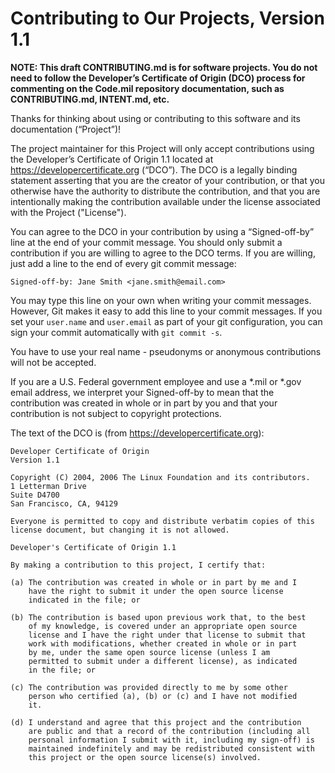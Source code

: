 # Contributing to Our Projects, Version 1.1 
**NOTE: This draft CONTRIBUTING.md is for software projects. You do not need to follow the Developer’s Certificate of Origin (DCO) process for commenting on the Code.mil repository documentation, such as CONTRIBUTING.md, INTENT.md, etc.**

Thanks for thinking about using or contributing to this software and its documentation (“Project”)!

The project maintainer for this Project will only accept contributions using the Developer’s Certificate of Origin 1.1 located at https://developercertificate.org (“DCO”). The DCO is a legally binding statement asserting that you are the creator of your contribution, or that you otherwise have the authority to distribute the contribution, and that you are intentionally making the contribution available under the license associated with the Project ("License").

You can agree to the DCO in your contribution by using a “Signed-off-by” line at the end of your commit message. You should only submit a contribution if you are willing to agree to the DCO terms. If you are willing, just add a line to the end of every git commit message:

```Signed-off-by: Jane Smith <jane.smith@email.com>```

You may type this line on your own when writing your commit messages. However, Git makes it easy to add this line to your commit messages. If you set your `user.name` and `user.email` as part of your git configuration, you can sign your commit automatically with `git commit -s`.

You have to use your real name - pseudonyms or anonymous contributions will not be accepted.

If you are a U.S. Federal government employee and use a *.mil or *.gov email address, we interpret your Signed-off-by to mean that the contribution was created in whole or in part by you and that your contribution is not subject to copyright protections.

The text of the DCO is (from https://developercertificate.org):
```
Developer Certificate of Origin
Version 1.1

Copyright (C) 2004, 2006 The Linux Foundation and its contributors.
1 Letterman Drive
Suite D4700
San Francisco, CA, 94129

Everyone is permitted to copy and distribute verbatim copies of this
license document, but changing it is not allowed.

Developer's Certificate of Origin 1.1

By making a contribution to this project, I certify that:

(a) The contribution was created in whole or in part by me and I
    have the right to submit it under the open source license
    indicated in the file; or

(b) The contribution is based upon previous work that, to the best
    of my knowledge, is covered under an appropriate open source
    license and I have the right under that license to submit that
    work with modifications, whether created in whole or in part
    by me, under the same open source license (unless I am
    permitted to submit under a different license), as indicated
    in the file; or

(c) The contribution was provided directly to me by some other
    person who certified (a), (b) or (c) and I have not modified
    it.

(d) I understand and agree that this project and the contribution
    are public and that a record of the contribution (including all
    personal information I submit with it, including my sign-off) is
    maintained indefinitely and may be redistributed consistent with
    this project or the open source license(s) involved.
```
